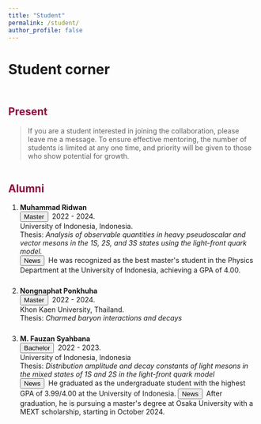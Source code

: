 ```yaml
---
title: "Student"
permalink: /student/
author_profile: false
---
```


<h1> Student corner </h1>
<p style="margin-bottom:1.5cm;"></p>



<h2 style="color:#900C3F"> Present </h2>

<blockquote>
    If you are a student interested in joining the collaboration, please leave me a message. 
    To ensure effective mentoring, the number of students is limited at any one time, 
    and priority will be given to those who show potential for growth.
</blockquote>

<p style="margin-bottom:1.2cm;"></p>

<h2 style="color:#900C3F"> Alumni </h2> 

<ol>       
  <li style="margin-bottom: 25px;"><b> Muhammad Ridwan </b><br>
       <button class="btn--article"> Master </button>&nbsp; 2022 - 2024. <br>
       University of Indonesia, Indonesia. <br>
       Thesis: <em>Analysis of observable quantities in heavy pseudoscalar and vector mesons in the 1S, 2S, and 3S states using the light-front quark model.</em><br>
       <button class="btn--article-red">News</button>&nbsp; He was recognized as the best master's student in the Physics Department at the University of Indonesia, achieving a GPA of 4.00.
  </li> 
  
  <li style="margin-bottom: 25px;"><b> Nongnaphat Ponkhuha </b><br>
       <button class="btn--article"> Master </button>&nbsp; 2022 - 2024. <br>
       Khon Kaen University, Thailand. <br>
       Thesis: <em>Charmed baryon interactions and decays</em><br>
  </li> 

  <li style="margin-bottom: 25px;"><b> M. Fauzan Syahbana</b><br>
       <button class="btn--article-blue"> Bachelor </button>&nbsp; 2022 - 2023. <br>
       University of Indonesia, Indonesia <br>
       Thesis: <em> Distribution amplitude  and decay constants of light mesons in the mixed states of 1S and 2S in the light-front quark model</em><br>
       <button class="btn--article-red">News</button>&nbsp; He graduated as the undergraduate student with the highest GPA of 3.99/4.00 at the University of Indonesia.
       <button class="btn--article-red">News</button>&nbsp; After graduation, he is pursuing a master's degree at Osaka University with a MEXT scholarship, starting in October 2024.
  </li> 
  
</ol>

